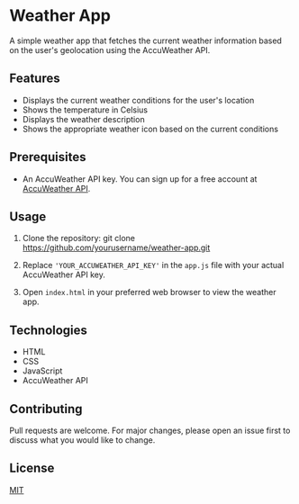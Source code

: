 # Weather App

A simple weather app that fetches the current weather information based on the user's geolocation using the AccuWeather API.

## Features

- Displays the current weather conditions for the user's location
- Shows the temperature in Celsius
- Displays the weather description
- Shows the appropriate weather icon based on the current conditions

## Prerequisites

- An AccuWeather API key. You can sign up for a free account at [AccuWeather API](https://developer.accuweather.com/apis).

## Usage

1. Clone the repository:
git clone https://github.com/yourusername/weather-app.git


2. Replace `'YOUR_ACCUWEATHER_API_KEY'` in the `app.js` file with your actual AccuWeather API key.

3. Open `index.html` in your preferred web browser to view the weather app.

## Technologies

- HTML
- CSS
- JavaScript
- AccuWeather API

## Contributing

Pull requests are welcome. For major changes, please open an issue first to discuss what you would like to change.

## License

[MIT](https://choosealicense.com/licenses/mit/)
